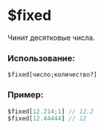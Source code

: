 # $fixed
Чинит десятковые числа.

### Использование:
```
$fixed[число;количество?]
```


### Пример:
```js
$fixed[12.214;1] // 12.2
$fixed[12.44444] // 12
```
